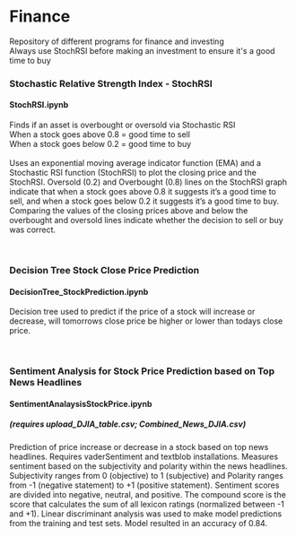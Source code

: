 # Finance
Repository of different programs for finance and investing
<br />
Always use StochRSI before making an investment to ensure it's a good time to buy
<br />

### Stochastic Relative Strength Index - StochRSI
#### StochRSI.ipynb 
Finds if an asset is overbought or oversold via Stochastic RSI
<br />
When a stock goes above 0.8 = good time to sell
<br />
When a stock goes below 0.2 = good time to buy
<br />
<br />
Uses an exponential moving average indicator function (EMA) and a Stochastic RSI function (StochRSI) to plot the closing price and the StochRSI. Oversold (0.2) and Overbought (0.8) lines on the StochRSI graph indicate that when a stock goes above 0.8 it suggests it’s a good time to sell, and when a stock goes below 0.2 it suggests it’s a good time to buy. Comparing the values of the closing prices above and below the overbought and oversold lines indicate whether the decision to sell or buy was correct.

<br />

### Decision Tree Stock Close Price Prediction
#### DecisionTree_StockPrediction.ipynb
Decision tree used to predict if the price of a stock will increase or decrease, will tomorrows close price be higher or lower than todays close price.

<br />

### Sentiment Analysis for Stock Price Prediction based on Top News Headlines
#### SentimentAnalaysisStockPrice.ipynb
##### (requires upload_DJIA_table.csv; Combined_News_DJIA.csv)
Prediction of price increase or decrease in a stock based on top news headlines. Requires vaderSentiment and textblob installations. Measures sentiment based on the subjectivity and polarity within the news headlines. Subjectivity ranges from 0 (objective) to 1 (subjective) and Polarity ranges from -1 (negative statement) to +1 (positive statement). Sentiment scores are divided into negative, neutral, and positive. The compound score is the score that calculates the sum of all lexicon ratings (normalized between -1 and +1). Linear discriminant analysis was used to make model predictions from the training and test sets. Model resulted in an accuracy of 0.84.
